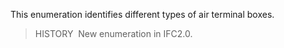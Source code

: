 ﻿This enumeration identifies different types of air terminal boxes.

> HISTORY&nbsp; New enumeration in IFC2.0.
